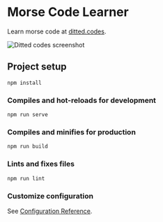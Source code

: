 # Morse Code Learner
 
Learn morse code at [ditted.codes](https://ditted.codes).

![Ditted codes screenshot](/screenshot.png,"Ditted.codes")

## Project setup
```
npm install
```

### Compiles and hot-reloads for development
```
npm run serve
```

### Compiles and minifies for production
```
npm run build
```

### Lints and fixes files
```
npm run lint
```

### Customize configuration
See [Configuration Reference](https://cli.vuejs.org/config/).
